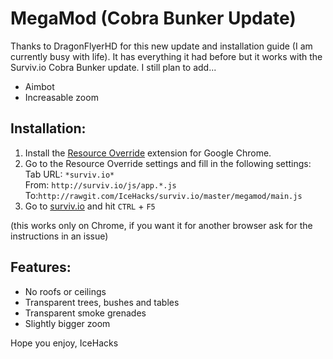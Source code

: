 # MegaMod (Cobra Bunker Update)
Thanks to DragonFlyerHD for this new update and installation guide (I am currently busy with life). It has everything it had before but it works with the Surviv.io Cobra Bunker update. I still plan to add...

* Aimbot
* Increasable zoom

## Installation:
1. Install the [Resource Override](https://chrome.google.com/webstore/detail/resource-override/pkoacgokdfckfpndoffpifphamojphii) extension for Google Chrome.
2. Go to the Resource Override settings and fill in the following settings:\
Tab URL:  `*surviv.io*`\
From:  `http://surviv.io/js/app.*.js` To:`http://rawgit.com/IceHacks/surviv.io/master/megamod/main.js`
3. Go to [surviv.io](http://surviv.io/) and hit `CTRL` + `F5`

(this works only on Chrome, if you want it for another browser ask for the instructions in an issue)

## Features:
* No roofs or ceilings
* Transparent trees, bushes and tables
* Transparent smoke grenades
* Slightly bigger zoom


Hope you enjoy,
IceHacks
